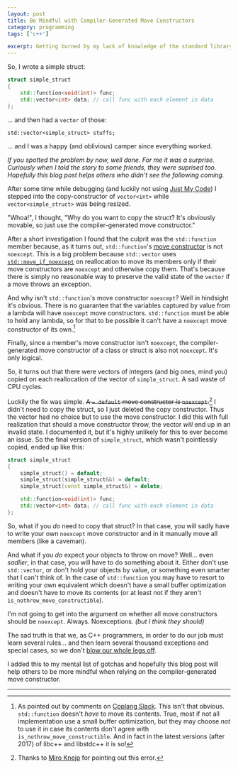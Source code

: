 ```yaml
---
layout: post
title: Be Mindful with Compiler-Generated Move Constructors
category: programming
tags: ['c++']

excerpt: Getting burned by my lack of knowledge of the standard library.
---
```


So, I wrote a simple struct:

```c++
struct simple_struct
{
    std::function<void(int)> func;
    std::vector<int> data; // call func with each element in data
};
```

... and then had a `vector` of those:

```
std::vector<simple_struct> stuffs;
```

... and I was a happy (and oblivious) camper since everything worked.

*If you spotted the problem by now, well done. For me it was a surprise. Curiously when I told the story to some friends, they were suprised too. Hopefully this blog post helps others who didn't see the following coming.*

After some time while debugging (and luckily not using [Just My Code](https://msdn.microsoft.com/en-us/library/dn457346.aspx)) I stepped into the copy-constructor of `vector<int>` while `vector<simple_struct>` was being resized.

"Whoa!", I thought, "Why do you want to copy the struct? It's obviously movable, so just use the compiler-generated move constructor."

After a short investigation I found that the culprit was the `std::function` member because, as it turns out, `std::function`'s [move constructor](https://en.cppreference.com/w/cpp/utility/functional/function/function) is not `noexcept`. This is a big problem because `std::vector` uses [`std::move_if_noexcept`](https://en.cppreference.com/w/cpp/utility/move_if_noexcept) on reallocation to move its members only if their move constructors are `noexcept` and otherwise copy them. That's because there is simply no reasonable way to preserve the valid state of the `vector` if a move throws an exception.

And why isn't `std::function`'s move constructor `noexcept`? Well in hindsight it's obvious. There is no guarantee that the variables captured by value from a lambda will have `noexcept` move constructors. `std::function` must be able to hold any lambda, so for that to be possible it can't have a `noexcept` move constructor of its own.[^1]

Finally, since a member's move constructor isn't `noexcept`, the compiler-generated move constructor of a class or struct is also not `noexcept`. It's only logical.

So, it turns out that there were vectors of integers (and big ones, mind you) copied on each reallocation of the vector of `simple_struct`. A sad waste of CPU cycles.

Luckily the fix was simple. ~~A `= default` move constructor *is* `noexcept`.~~[^2] I didn't need to copy the struct, so I just deleted the copy constructor. Thus the vector had no choice but to use the move constructor. I did this with full realization that should a move constructor throw, the vector *will* end up in an invalid state. I documented it, but it's highly unlikely for this to ever become an issue. So the final version of `simple_struct`, which wasn't pointlessly copied, ended up like this:

```c++
struct simple_struct
{
    simple_struct() = default;
    simple_struct(simple_struct&&) = default;
    simple_struct(const simple_struct&) = delete;

    std::function<void(int)> func;
    std::vector<int> data; // call func with each element in data
};
```

So, what if you *do* need to copy that struct? In that case, you will sadly have to write your own `noexcept` move constructor and in it manually move all members (like a caveman).

And what if you *do* expect your objects to throw on move? Well... even *sadlier*, in that case, you will have to do something about it. Either don't use `std::vector`, or don't hold your objects by value, or something even smarter that I can't think of. In the case of `std::function` you may have to resort to writing your own equivalent which doesn't have a small buffer optimization and doesn't have to move its contents (or at least not if they aren't `is_nothrow_move_constructible`).

I'm not going to get into the argument on whether all move constructors should be `noexcept`. Always. Noexceptions. *(but I think they should)*

The sad truth is that we, as C++ programmers, in order to do our job must learn several rules... and then learn several thousand exceptions and special cases, so we don't [blow our whole legs off](https://www.goodreads.com/quotes/226222-c-makes-it-easy-to-shoot-yourself-in-the-foot).

I added this to my mental list of gotchas and hopefully this blog post will help others to be more mindful when relying on the compiler-generated move constructor.

___

[^1]: As pointed out by comments on [Cpplang Slack](https://cpplang.slack.com). This isn't that obvious. `std::function` doesn't *have* to move its contents. True, most if not all implementation use a small buffer optimization, but they may choose *not* to use it in case its contents don't agree with `is_nothrow_move_constructible`. And in fact in the latest versions (after 2017) of libc++ and libstdc++ it is so!
[^2]: Thanks to [Miro Knejp](https://twitter.com/mknejp) for pointing out this error.
